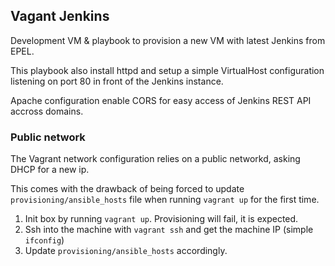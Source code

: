 
## Vagant Jenkins

Development VM & playbook to provision a new VM with latest Jenkins from
EPEL.

This playbook also install httpd and setup a simple VirtualHost
configuration listening on port 80 in front of the Jenkins instance.

Apache configuration enable CORS for easy access of Jenkins REST API
accross domains.

### Public network

The Vagrant network configuration relies on a public networkd, asking
DHCP for a new ip.

This comes with the drawback of being forced to update
`provisioning/ansible_hosts` file when running `vagrant up` for the
first time.

1. Init box by running `vagrant up`. Provisioning will fail, it is
   expected.
2. Ssh into the machine with `vagrant ssh` and get the machine IP
   (simple `ifconfig`)
3. Update `provisioning/ansible_hosts` accordingly.
